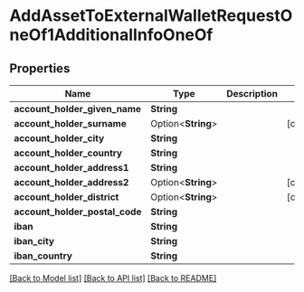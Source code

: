 # AddAssetToExternalWalletRequestOneOf1AdditionalInfoOneOf

## Properties

Name | Type | Description | Notes
------------ | ------------- | ------------- | -------------
**account_holder_given_name** | **String** |  | 
**account_holder_surname** | Option<**String**> |  | [optional]
**account_holder_city** | **String** |  | 
**account_holder_country** | **String** |  | 
**account_holder_address1** | **String** |  | 
**account_holder_address2** | Option<**String**> |  | [optional]
**account_holder_district** | Option<**String**> |  | [optional]
**account_holder_postal_code** | **String** |  | 
**iban** | **String** |  | 
**iban_city** | **String** |  | 
**iban_country** | **String** |  | 

[[Back to Model list]](../README.md#documentation-for-models) [[Back to API list]](../README.md#documentation-for-api-endpoints) [[Back to README]](../README.md)


